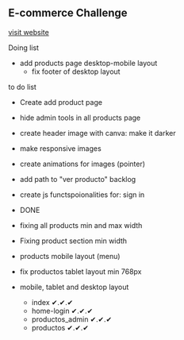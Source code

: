 ## E-commerce Challenge

[visit website](https://axlgoze.github.io/Challenge_ONE_AluraGeek/)

Doing list
- add products page desktop-mobile layout
    - fix footer of desktop layout

to do list
- Create add product page
- hide admin tools in all products page
- create header image with canva: make it darker
- make responsive images
- create animations for images (pointer)
- add path to "ver producto"
backlog

- create js functspoionalities for: sign in

- DONE
- fixing all products min and max width
- Fixing product section min width 
- products mobile layout (menu)
 - fix productos tablet layout min 768px


- mobile, tablet and desktop layout
    - index ✔.✔.✔
    - home-login ✔.✔.✔
    - productos_admin ✔.✔.✔
    - productos ✔.✔.✔